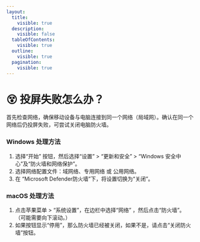 ```yaml
---
layout:
  title:
    visible: true
  description:
    visible: false
  tableOfContents:
    visible: true
  outline:
    visible: true
  pagination:
    visible: true
---
```


# 😵 投屏失败怎么办？

首先检查网络，确保移动设备与电脑连接到同一个网络（局域网）。确认在同一个网络后仍投屏失败，可尝试关闭电脑防火墙。

### Windows 处理方法

1. 选择“开始” 按钮，然后选择“设置” > “更新和安全” > “Windows 安全中心”及“防火墙和网络保护”。
2. 选择网络配置文件：域网络、专用网络 或 公用网络。
3. 在 “Microsoft Defender防火墙”下，将设置切换为“关闭”。

### macOS 处理方法

1. 点击苹果菜单 > “系统设置”，在边栏中选择“网络” ，然后点击“防火墙”。 （可能需要向下滚动。）
2. 如果按钮显示“停用”，那么防火墙已经被关闭，如果不是，请点击“关闭防火墙”按钮。

